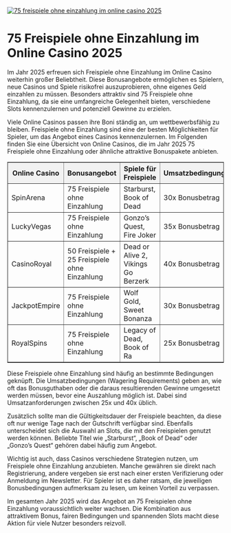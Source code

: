 [![75 freispiele ohne einzahlung im online casino 2025](https://123-caf.pages.dev/gitsignup.png)](https://vrmoo.ru/Bt82HjjY)

<h1>75 Freispiele ohne Einzahlung im Online Casino 2025</h1> <p>Im Jahr 2025 erfreuen sich Freispiele ohne Einzahlung im Online Casino weiterhin großer Beliebtheit. Diese Bonusangebote ermöglichen es Spielern, neue Casinos und Spiele risikofrei auszuprobieren, ohne eigenes Geld einzahlen zu müssen. Besonders attraktiv sind 75 Freispiele ohne Einzahlung, da sie eine umfangreiche Gelegenheit bieten, verschiedene Slots kennenzulernen und potenziell Gewinne zu erzielen.</p>  <p>Viele Online Casinos passen ihre Boni ständig an, um wettbewerbsfähig zu bleiben. Freispiele ohne Einzahlung sind eine der besten Möglichkeiten für Spieler, um das Angebot eines Casinos kennenzulernen. Im Folgenden finden Sie eine Übersicht von Online Casinos, die im Jahr 2025 75 Freispiele ohne Einzahlung oder ähnliche attraktive Bonuspakete anbieten.</p>  <table border="1" cellpadding="8" cellspacing="0" style="border-collapse: collapse; width: 100%;">   <thead>     <tr style="background-color: #f2f2f2;">       <th>Online Casino</th>       <th>Bonusangebot</th>       <th>Spiele für Freispiele</th>       <th>Umsatzbedingungen</th>       <th>Gültigkeitsdauer</th>     </tr>   </thead>   <tbody>     <tr>       <td>SpinArena</td>       <td>75 Freispiele ohne Einzahlung</td>       <td>Starburst, Book of Dead</td>       <td>30x Bonusbetrag</td>       <td>7 Tage</td>     </tr>     <tr>       <td>LuckyVegas</td>       <td>75 Freispiele ohne Einzahlung</td>       <td>Gonzo’s Quest, Fire Joker</td>       <td>35x Bonusbetrag</td>       <td>10 Tage</td>     </tr>     <tr>       <td>CasinoRoyal</td>       <td>50 Freispiele + 25 Freispiele ohne Einzahlung</td>       <td>Dead or Alive 2, Vikings Go Berzerk</td>       <td>40x Bonusbetrag</td>       <td>5 Tage</td>     </tr>     <tr>       <td>JackpotEmpire</td>       <td>75 Freispiele ohne Einzahlung</td>       <td>Wolf Gold, Sweet Bonanza</td>       <td>30x Bonusbetrag</td>       <td>14 Tage</td>     </tr>     <tr>       <td>RoyalSpins</td>       <td>75 Freispiele ohne Einzahlung</td>       <td>Legacy of Dead, Book of Ra</td>       <td>25x Bonusbetrag</td>       <td>7 Tage</td>     </tr>   </tbody> </table>  <p>Diese Freispiele ohne Einzahlung sind häufig an bestimmte Bedingungen geknüpft. Die Umsatzbedingungen (Wagering Requirements) geben an, wie oft das Bonusguthaben oder die daraus resultierenden Gewinne umgesetzt werden müssen, bevor eine Auszahlung möglich ist. Dabei sind Umsatzanforderungen zwischen 25x und 40x üblich.</p>  <p>Zusätzlich sollte man die Gültigkeitsdauer der Freispiele beachten, da diese oft nur wenige Tage nach der Gutschrift verfügbar sind. Ebenfalls unterscheidet sich die Auswahl an Slots, die mit den Freispielen genutzt werden können. Beliebte Titel wie „Starburst“, „Book of Dead“ oder „Gonzo’s Quest“ gehören dabei häufig zum Angebot.</p>  <p>Wichtig ist auch, dass Casinos verschiedene Strategien nutzen, um Freispiele ohne Einzahlung anzubieten. Manche gewähren sie direkt nach Registrierung, andere vergeben sie erst nach einer ersten Verifizierung oder Anmeldung im Newsletter. Für Spieler ist es daher ratsam, die jeweiligen Bonusbedingungen aufmerksam zu lesen, um keinen Vorteil zu verpassen.</p>  <p>Im gesamten Jahr 2025 wird das Angebot an 75 Freispielen ohne Einzahlung voraussichtlich weiter wachsen. Die Kombination aus attraktivem Bonus, fairen Bedingungen und spannenden Slots macht diese Aktion für viele Nutzer besonders reizvoll.</p>